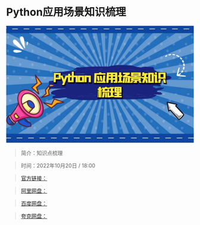 # Python应用场景知识梳理

![img](../../assets/74beabd1c28b4bcfbb77f81644fbe1d3.jpg)

> 简介：知识点梳理

> 时间：2022年10月20日 / 18:00

> [官方链接：]()

> [阿里网盘：]()

> [百度网盘：]()

> [夸克网盘：]()
